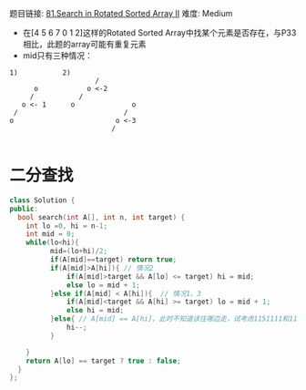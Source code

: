 题目链接: [81.Search in Rotated Sorted Array II][1]
难度: Medium

- 在[4 5 6 7 0 1 2]这样的Rotated Sorted Array中找某个元素是否存在，与P33相比，此题的array可能有重复元素
- mid只有三种情况：
```
1)           2)
                     /
      o            o <-2
     /           /
   o <- 1      o              o
 /                          / 
o                         o <-3
                         /
						 
```

# 二分查找
```cpp
class Solution {
public:
  bool search(int A[], int n, int target) {
    int lo =0, hi = n-1;
    int mid = 0;
    while(lo<hi){
          mid=(lo+hi)/2;
          if(A[mid]==target) return true;
          if(A[mid]>A[hi]){ // 情况2
              if(A[mid]>target && A[lo] <= target) hi = mid;
              else lo = mid + 1;
          }else if(A[mid] < A[hi]){  // 情况1、3
              if(A[mid]<target && A[hi] >= target) lo = mid + 1;
              else hi = mid;
          }else{ // A[mid] == A[hi]，此时不知道该往哪边走，试考虑1151111和1111511找5的情况
              hi--;
          }

    }
    return A[lo] == target ? true : false;
  }
};
```

[1]: https://leetcode.com/problems/search-in-rotated-sorted-array-ii/